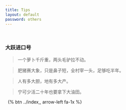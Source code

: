 ```yaml
---
title: Tips
layout: default
password: others 
---
```

&nbsp; 

### 大跃进口号

> 一个萝卜千斤重，两头毛驴拉不动。

> 肥猪赛大象，只是鼻子短，全村宰一头，足够吃半年。

> 人有多大胆，地有多大产。


> 宁可少活二十年也要拿下大油田。


&nbsp; 
{% btn ../index,, arrow-left fa-1x %}


